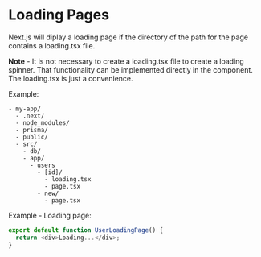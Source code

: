 # Loading Pages

Next.js will diplay a loading page if the directory of the path for the page contains a loading.tsx file.

**Note** - It is not necessary to create a loading.tsx file to create a loading spinner. That functionality can be implemented directly in the component. The loading.tsx is just a convenience.

Example:

```
- my-app/
  - .next/
  - node_modules/
  - prisma/
  - public/
  - src/
    - db/
    - app/
      - users
        - [id]/
          - loading.tsx
          - page.tsx
        - new/
          - page.tsx
```

Example - Loading page:

```typescript
export default function UserLoadingPage() {
  return <div>Loading...</div>;
}
```
